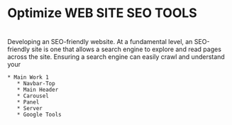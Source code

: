 # Optimize WEB SITE SEO TOOLS <h1>
Developing an SEO-friendly website. At a fundamental level, an SEO-friendly site is one that allows a search engine to explore and read pages across the site. Ensuring a search engine can easily crawl and understand your <p>     

    * Main Work 1
       * Navbar-Top 
       * Main Header
       * Carousel 
       * Panel 
       * Server
       * Google Tools 

